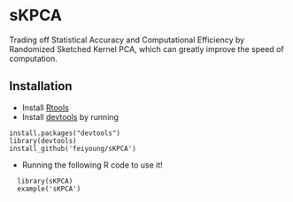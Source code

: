 # sKPCA
Trading off Statistical Accuracy and Computational  Efficiency by Randomized Sketched Kernel PCA, which can greatly improve the speed of computation. 

## Installation
* Install [Rtools](http://cran.r-project.org/bin/windows/Rtools/)
* Install [devtools](http://cran.r-project.org/web/packages/devtools/index.html) by running 
```
install.packages("devtools")
library(devtools)
install_github('feiyoung/sKPCA')
```
* Running the following R code to use it!
```
  library(sKPCA)
  example('sKPCA')
```

